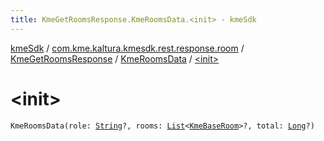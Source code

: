 ```yaml
---
title: KmeGetRoomsResponse.KmeRoomsData.<init> - kmeSdk
---
```


[kmeSdk](../../../index.html) / [com.kme.kaltura.kmesdk.rest.response.room](../../index.html) / [KmeGetRoomsResponse](../index.html) / [KmeRoomsData](index.html) / [&lt;init&gt;](./-init-.html)

# &lt;init&gt;

`KmeRoomsData(role: `[`String`](https://kotlinlang.org/api/latest/jvm/stdlib/kotlin/-string/index.html)`?, rooms: `[`List`](https://kotlinlang.org/api/latest/jvm/stdlib/kotlin.collections/-list/index.html)`<`[`KmeBaseRoom`](../../-kme-base-room/index.html)`>?, total: `[`Long`](https://kotlinlang.org/api/latest/jvm/stdlib/kotlin/-long/index.html)`?)`